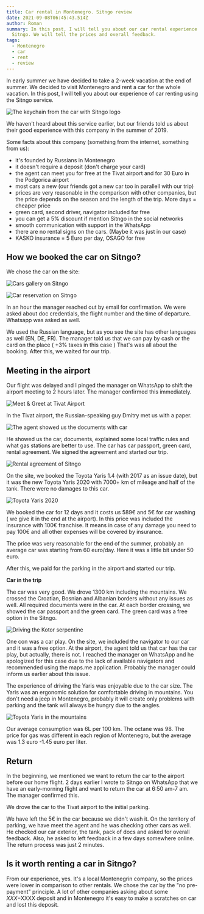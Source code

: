 ```yaml
---
title: Car rental in Montenegro. Sitngo review
date: 2021-09-08T06:45:43.514Z
author: Roman
summary: In this post, I will tell you about our car rental experience with
  Sitngo. We will tell the prices and overall feedback.
tags:
  - Montenegro
  - car
  - rent
  - review
---
```

In early summer we have decided to take a 2-week vacation at the end of summer. We decided to visit Montenegro and rent a car for the whole vacation. In this post, I will tell you about our experience of car renting using the Sitngo service.

![The keychain from the car with Sitngo logo](/static/img/1a6b56b0-23e0-4c8c-af8b-932898ca4e26.jpg "The keychain from the car with Sitngo logo")

We haven't heard about this service earlier, but our friends told us about their good experience with this company in the summer of 2019. 



Some facts about this company (something from the internet, something from us):

* it's founded by Russians in Montenegro
* it doesn't require a deposit (don't charge your card)
* the agent can meet you for free at the Tivat airport and for 30 Euro in the Podgorica airport
* most cars a new (our friends got a new car too in parallell with our trip)
* prices are very reasonable in the comparison with other companies, but the price depends on the season and the length of the trip. More days = cheaper price
* green card, second driver, navigator included for free
* you can get a 5% discount if mention Sitngo in the social networks
* smooth communication with support in the WhatsApp 
* there are no rental signs on the cars. (Maybe it was just in our case)
* KASKO insurance = 5 Euro per day, OSAGO for free

## **How we booked the car on Sitngo?**

We chose the car on the site:

![Cars gallery on Sitngo](/static/img/sitngo-cars.png "Cars gallery on Sitngo")

![Car reservation on Sitngo](/static/img/car-booking-sitngo.png "Car reservation on Sitngo")

In an hour the manager reached out by email for confirmation. We were asked about doc credentials, the flight number and the time of departure. Whatsapp was asked as well.


We used the Russian language, but as you see the site has other languages as well (EN, DE, FR).
The manager told us that we can pay by cash or the card on the place ( +3% taxes in this case )
That's was all about the booking. After this, we waited for our trip.

## **Meeting in the airport**

Our flight was delayed and I pinged the manager on WhatsApp to shift the airport meeting to 2 hours later. The manager confirmed this immediately.

![Meet & Greet at Tivat Airport](/static/img/bbbc3dcf-6af1-4d0b-b5e8-75b2a6f3df5b.jpg "Meet & Greet at Tivat Airport")

In the Tivat airport, the Russian-speaking guy Dmitry met us with a paper.

![The agent showed us the documents with car](/static/img/c644329e-edb4-4cd0-961d-7ea5c67e035b.jpg "The agent showed us the documents with car")

He showed us the car, documents, explained some local traffic rules and what gas stations are better to use. The car has car passport, green card, rental agreement. We signed the agreement and started our trip.

![Rental agreement of Sitngo](/static/img/e9cb84e4-0ac1-457a-8b59-55424cc7eea2.jpg "Rental agreement of Sitngo")

On the site, we booked the Toyota Yaris 1.4 (with 2017 as an issue date), but it was the new Toyota Yaris 2020 with 7000+ km of mileage and half of the tank. There were no damages to this car. 

![Toyota Yaris 2020](/static/img/b54577bb-6630-4be1-a873-17c5c1f2baf7.jpg "Toyota Yaris 2020")

We booked the car for 12 days and it costs us 589€ and 5€ for car washing ( we give it in the end at the airport). In this price was included the insurance with 100€ franchise. It means in case of any damage you need to pay 100€ and all other expenses will be covered by insurance.

The price was very reasonable for the end of the summer, probably an average car was starting from 60 euro/day. Here it was a little bit under 50 euro.

After this, we paid for the parking in the airport and started our trip.

**Car in the trip**

The car was very good. We drove 1300 km including the mountains. We crossed the Croatian, Bosnian and Albanian borders without any issues as well. All required documents were in the car. At each border crossing, we showed the car passport and the green card. The green card was a free option in the Sitngo.

![Driving the Kotor serpentine](/static/img/73a516ad-9630-407c-8b44-5b1a3d30e576.jpg "Driving the Kotor serpentine")

One con was a car play. On the site, we included the navigator to our car and it was a free option. At the airport, the agent told us that car has the car play, but actually, there is not. I reached the manager on WhatsApp and he apologized for this case due to the lack of available navigators and recommended using the maps.me application. Probably the manager could inform us earlier about this issue.

The experience of driving the Yaris was enjoyable due to the car size. The Yaris was an ergonomic solution for comfortable driving in mountains. You don't need a jeep in Montenegro, probably it will create only problems with parking and the tank will always be hungry due to the angles.

![Toyota Yaris in the mountains](/static/img/85623194-92b0-433e-ad0a-3f2c3dc3f27a.jpg "Toyota Yaris in the mountains")

Our average consumption was 6L per 100 km. The octane was 98. The price for gas was different in each region of Montenegro, but the average was 1.3 euro -1.45 euro per liter.

## **Return**

In the beginning, we mentioned we want to return the car to the airport before our home flight. 2 days earlier I wrote to Sitngo on WhatsApp that we have an early-morning flight and want to return the car at 6:50 am-7 am. The manager confirmed this.

We drove the car to the Tivat airport to the initial parking.

We have left the 5€ in the car because we didn't wash it. On the territory of parking, we have meet the agent and he was checking other cars as well. He checked our car exterior, the tank, pack of docs and asked for overall feedback. Also, he asked to left feedback in a few days somewhere online. The return process was just 2 minutes.

## Is it worth renting a car in Sitngo? 

From our experience, yes. It's a local Montenegrin company, so the prices were lower in comparison to other rentals. We chose the car by the "no pre-payment" principle. A lot of other companies asking about some $XXX-$XXXX deposit and in Montenegro it's easy to make a scratches on car and lost this deposit.